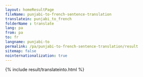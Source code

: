 ```yaml
---
layout: homeResultPage
fileName: punjabi-to-french-sentence-translation
translatein: punjabi_to_french
folderName : translate
lang: pa
from: pa
to: fr
langname: punjabi-to
permalink: /pa/punjabi-to-french-sentence-translation/result
sitemap: false
nointernationalization: true
---
```

{% include result/translateinto.html %}

<script src="/js/result/translation.js" data-foldername="{{page.folderName}}" data-lang="{{page.lang}}"></script>
